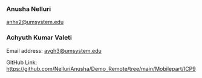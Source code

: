 ### Anusha Nelluri
anhx2@umsystem.edu

### Achyuth Kumar Valeti
Email address: avgh3@umsystem.edu

GitHub Link: 
https://github.com/NelluriAnusha/Demo_Remote/tree/main/Mobilepart/ICP9

